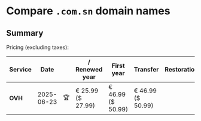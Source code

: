 # Compare `.com.sn` domain names

## Summary

Pricing (excluding taxes):

| Service | Date |  | / Renewed year | First year | Transfer | Restoration |
|--|--|--|--|--|--|--|
| **OVH** | 2025-06-23 | 🏆 | € 25.99<br>($ 27.99) | € 46.99<br>($ 50.99) | € 46.99<br>($ 50.99) |  |

